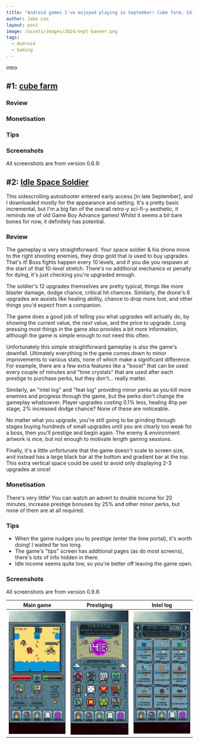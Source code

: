 ```yaml
---
title: "Android games I've enjoyed playing in September! Cube farm, Idle Space Soldier"
author: Jake Lee
layout: post
image: /assets/images/2024/sept-banner.png
tags:
  - Android
  - Gaming
---
```


intro

## #1: [cube farm](https://play.google.com/store/apps/details?id=com.tarotfocus.cubefarm)

### Review

### Monetisation

### Tips

### Screenshots

All screenshots are from version 0.6.9:

## #2: [Idle Space Soldier](https://play.google.com/store/apps/details?id=com.RubbleGames.IdleSpaceSoldier)

This sidescrolling autoshooter entered early access [in late September], and I downloaded mostly for the appearance and setting. It's a pretty basic incremental, but I'm a big fan of the overall retro-y sci-fi-y aesthetic, it reminds me of old Game Boy Advance games! Whilst it seems a bit bare bones for now, it definitely has potential.

### Review

The gameplay is very straightforward. Your space soldier & his drone move to the right shooting enemies, they drop gold that is used to buy upgrades. That's it! Boss fights happen every 10 levels, and if you die you respawn at the start of that 10-level stretch. There's no additional mechanics or penalty for dying, it's just checking you're upgraded enough.

The soldier's 12 upgrades themselves are pretty typical, things like more blaster damage, dodge chance, critical hit chances. Similarly, the drone's 6 upgrades are assists like healing ability, chance to drop more loot, and other things you'd expect from a companion.

The game does a good job of telling you what upgrades will actually do, by showing the _current_ value, the _next_ value, and the price to upgrade. Long pressing most things in the game also provides a bit more information, although the game is simple enough to not need this often.

Unfortunately this simple straightforward gameplay is also the game's downfall. Ultimately everything in the game comes down to minor improvements to various stats, none of which make a significant difference. For example, there are a few extra features like a "boost" that can be used every couple of minutes and "time crystals" that are used after each prestige to purchase perks, but they don't... really matter.

Similarly, an "intel log" and "feat log" providing minor perks as you kill more enemies and progress through the game, but the perks don't change the gameplay whatsoever. Player upgrades costing 0.1% less, healing 4hp per stage, 2% increased dodge chance? None of these are noticeable.

No matter what you upgrade, you're still going to be grinding through stages buying hundreds of small upgrades until you are clearly too weak for a boss, then you'll prestige and begin again. The enemy & environment artwork is nice, but not enough to motivate length gaming sessions.

Finally, it's a little unfortunate that the game doesn't scale to screen size, and instead has a large black bar at the bottom and gradient bar at the top. This extra vertical space could be used to avoid only displaying 2-3 upgrades at once!

### Monetisation

There's very little! You can watch an advert to double income for 20 minutes, increase prestige bonuses by 25% and other minor perks, but none of them are at all required.

### Tips

- When the game nudges you to prestige (enter the time portal), it's worth doing! I waited far too long.
- The game's "tips" screen has additional pages (as do most screens), there's lots of info hidden in there.
- Idle income seems quite low, so you're better off leaving the game open.

### Screenshots

All screenshots are from version 0.9.8:

|                                                        Main game                                                        |                                                        Prestiging                                                        |                                                        Intel log                                                        |
| :---------------------------------------------------------------------------------------------------------------------: | :----------------------------------------------------------------------------------------------------------------------: | :---------------------------------------------------------------------------------------------------------------------: |
| [![Idle Space Soldier main game](/assets/images/2024/sept-space-1-thumbnail.jpg)](/assets/images/2024/sept-space-1.jpg) | [![Idle Space Soldier prestiging](/assets/images/2024/sept-space-2-thumbnail.jpg)](/assets/images/2024/sept-space-2.jpg) | [![Idle Space Soldier intel log](/assets/images/2024/sept-space-3-thumbnail.jpg)](/assets/images/2024/sept-space-3.jpg) |
